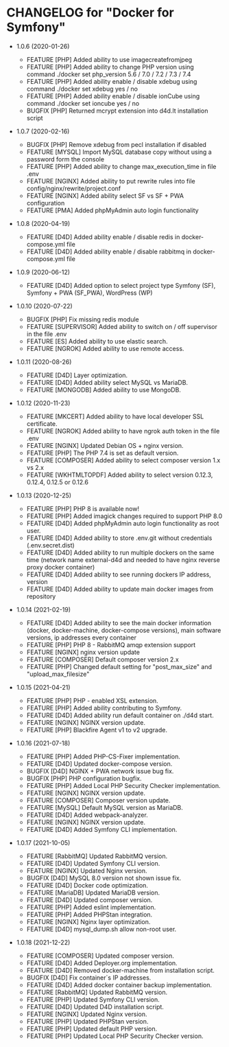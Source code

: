 CHANGELOG for "Docker for Symfony"
======================

* 1.0.6 (2020-01-26)
    * FEATURE   [PHP] Added ability to use imagecreatefromjpeg
    * FEATURE   [PHP] Added ability to change PHP version using command ./docker set php_version 5.6 / 7.0 / 7.2 / 7.3 / 7.4
    * FEATURE   [PHP] Added ability enable / disable xdebug using command ./docker set xdebug yes / no
    * FEATURE   [PHP] Added ability enable / disable ionCube using command ./docker set ioncube yes / no
    * BUGFIX    [PHP] Returned mcrypt extension into d4d.lt installation script

* 1.0.7 (2020-02-16)
    * BUGFIX    [PHP]   Remove xdebug from pecl installation if disabled
    * FEATURE   [MYSQL] Import MySQL database copy without using a password form the console 
    * FEATURE   [PHP]   Added ability to change max_execution_time in file .env
    * FEATURE   [NGINX] Added ability to put rewrite rules into file config/nginx/rewrite/project.conf
    * FEATURE   [NGINX] Added ability select SF vs SF + PWA configuration
    * FEATURE   [PMA]   Added phpMyAdmin auto login functionality
    
* 1.0.8 (2020-04-19)
    * FEATURE   [D4D]   Added ability enable / disable redis in docker-compose.yml file
    * FEATURE   [D4D]   Added ability enable / disable rabbitmq in docker-compose.yml file
    
* 1.0.9 (2020-06-12)
    * FEATURE   [D4D]   Added option to select project type Symfony (SF), Symfony + PWA (SF_PWA), WordPress (WP)

* 1.0.10 (2020-07-22)
    * BUGFIX    [PHP]           Fix  missing redis module
    * FEATURE   [SUPERVISOR]    Added ability to switch on / off supervisor in the file .env
    * FEATURE   [ES]            Added ability to use elastic search.
    * FEATURE   [NGROK]         Added ability to use remote access.

* 1.0.11 (2020-08-26)
    * FEATURE   [D4D]           Layer optimization.
    * FEATURE   [D4D]           Added ability select MySQL vs MariaDB.
    * FEATURE   [MONGODB]       Added ability to use MongoDB.
    
* 1.0.12 (2020-11-23)
    * FEATURE   [MKCERT]        Added ability to have local developer SSL certificate.
    * FEATURE   [NGROK]         Added ability to have ngrok auth token in the file .env
    * FEATURE   [NGINX]         Updated Debian OS + nginx version.
    * FEATURE   [PHP]           The PHP 7.4 is set as default version.
    * FEATURE   [COMPOSER]      Added ability to select composer version 1.x vs 2.x
    * FEATURE   [WKHTMLTOPDF]   Added ability to select version 0.12.3, 0.12.4, 0.12.5 or 0.12.6

* 1.0.13 (2020-12-25)
  * FEATURE     [PHP]           PHP 8 is available now!
  * FEATURE     [PHP]           Added imagick changes required to support PHP 8.0
  * FEATURE     [D4D]           Added phpMyAdmin auto login functionality as root user.
  * FEATURE     [D4D]           Added ability to store .env.git without credentials (.env.secret.dist)
  * FEATURE     [D4D]           Added ability to run multiple dockers on the same time (network name external-d4d and needed to have nginx reverse proxy docker container)
  * FEATURE     [D4D]           Added ability to see running dockers IP address, version
  * FEATURE     [D4D]           Added ability to update main docker images from repository
  
* 1.0.14 (2021-02-19)
  * FEATURE     [D4D]           Added ability to see the main docker information (docker, docker-machine, docker-compose versions), main software versions, ip addresses every container
  * FEATURE     [PHP]           PHP 8 - RabbitMQ amqp extension support
  * FEATURE     [NGINX]         nginx version update
  * FEATURE     [COMPOSER]      Default composer version 2.x
  * FEATURE     [PHP]           Changed default setting for "post_max_size" and "upload_max_filesize"

* 1.0.15 (2021-04-21)
  * FEATURE     [PHP]           PHP - enabled XSL extension.
  * FEATURE     [PHP]           Added ability contributing to Symfony.
  * FEATURE     [D4D]           Added ability run default container on ./d4d start.
  * FEATURE     [NGINX]         NGINX version update.
  * FEATURE     [PHP]           Blackfire Agent v1 to v2 upgrade.

* 1.0.16 (2021-07-18)
  * FEATURE     [PHP]           Added PHP-CS-Fixer implementation.
  * FEATURE     [D4D]           Updated docker-compose version.
  * BUGFIX      [D4D]           NGINX + PWA network issue bug fix.
  * BUGFIX      [PHP]           PHP configuration bugfix.
  * FEATURE     [PHP]           Added Local PHP Security Checker implementation.
  * FEATURE     [NGINX]         NGINX version update.
  * FEATURE     [COMPOSER]      Composer version update.
  * FEATURE     [MySQL]         Default MySQL version as MariaDB.
  * FEATURE     [D4D]           Added webpack-analyzer.
  * FEATURE     [NGINX]         NGINX version update.
  * FEATURE     [D4D]           Added Symfony CLI implementation.

* 1.0.17 (2021-10-05)
  * FEATURE     [RabbitMQ]      Updated RabbitMQ version.
  * FEATURE     [D4D]           Updated Symfony CLI version.
  * FEATURE     [NGINX]         Updated Nginx version.
  * BUGFIX      [D4D]           MySQL 8.0 version not shown issue fix.
  * FEATURE     [D4D]           Docker code optimization.
  * FEATURE     [MariaDB]       Updated MariaDB version.
  * FEATURE     [D4D]           Updated composer version.
  * FEATURE     [PHP]           Added eslint implementation.
  * FEATURE     [PHP]           Added PHPStan integration.
  * FEATURE     [NGINX]         Nginx layer optimization.
  * FEATURE     [D4D]           mysql_dump.sh allow non-root user.

* 1.0.18 (2021-12-22)
  * FEATURE     [COMPOSER]      Updated composer version.
  * FEATURE     [D4D]           Added Deployer.org implementation.
  * FEATURE     [D4D]           Removed docker-machine from installation script.
  * BUGFIX      [D4D]           Fix container`s IP addresses.
  * FEATURE     [D4D]           Added docker container backup implementation.
  * FEATURE     [RabbitMQ]      Updated RabbitMQ version.
  * FEATURE     [PHP]           Updated Symfony CLI version.
  * FEATURE     [D4D]           Updated D4D installation script.
  * FEATURE     [NGINX]         Updated Nginx version.
  * FEATURE     [PHP]           Updated PHPStan version.
  * FEATURE     [PHP]           Updated default PHP version.
  * FEATURE     [PHP]           Updated Local PHP Security Checker version.